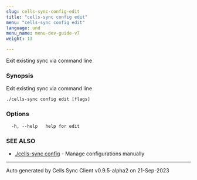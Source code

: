 ```yaml
---
slug: cells-sync-config-edit
title: "cells-sync config edit"
menu: "cells-sync config edit"
language: und
menu_name: menu-dev-guide-v7
weight: 13

---
```

Exit existing sync via command line

### Synopsis

Exit existing sync via command line

```
./cells-sync config edit [flags]
```

### Options

```
  -h, --help   help for edit
```

### SEE ALSO

* [./cells-sync config](../cells-sync-config)	 - Manage configurations manually


---
Auto generated by Cells Sync Client v0.9.5-alpha2 on 21-Sep-2023
